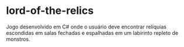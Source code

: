 # lord-of-the-relics

Jogo desenvolvido em C# onde o usuário deve encontrar relíquias escondidas em salas fechadas e espalhadas em um labirinto repleto de monstros.
